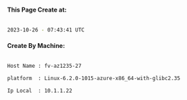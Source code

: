 
   
#### This Page Create at:

```bash

2023-10-26 - 07:43:41 UTC

```

#### Create By Machine:

```bash

Host Name : fv-az1235-27

platform  : Linux-6.2.0-1015-azure-x86_64-with-glibc2.35

Ip Local  : 10.1.1.22

```

